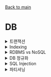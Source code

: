 [Back to main](/README.md)
# DB

<details>
<summary> 트랜잭션 </summary>

- 데이터베이스의 상태를 변화시키기 해서 수행하는 작업의 단위
- 트랜잭션은 작업의 완전성을 보장해주는 것
- 작업들을 모두 처리하거나 처리하지 못할 경우 이전 상태로 복구하여 작업의 일부만 적용되는 현상이 발생하지 않도록 만들어주는 것
- 하나의 트랜잭션은 Commit 되거나 Rollback 됨
  
### 트랜잭션의 특성 ACID
1. 원자성 (Atomicity)
   - 작업이 모두 반영되거나 모두 반영되지 않아야 함
2. 일관성 (Consistency)
   - 실행이 완료되면 언제나 일관성 있는 상태를 유지해야 함
3. 독립성 (Isolation)
   - 둘 이상의 트랜잭션이 동시에 실행될 경우 서로 연산에 끼어들 수 없어야함
4. 영속성 (Durability)
   - 완료된 결과는 영구적으로 반영되어야함

### 트랜잭션의 상태


</details>

<details>
<summary> Indexing </summary>

- Index란 테이블을 처음부터 끝까지 검색하지 않고 인덱스를 검색하여 해당 자료의 테이블을 엑세스 하는 방법

- 인덱스는 항상 정렬된 상태를 유지하며 메모리 영역에 일종의 목차를 생성하는 것으로, 검색의 범위를 줄여 속도를 높일 수 있으나
- 새로운 값을 추가하거나 수정할 경우 쿼리문에 실행 속도가 느려진다는 단점이 있음

- 하나의 쇼핑몰에 여러가지 카테고리가 존재해 해당 카테고리의 상품을 조회 시 인덱스 기능을 활용한다면 큰 효율을 발휘하지만
- 인스타그램과 같은 소셜 서비스처럼 게시글의 작성, 수정, 삭제가 많은 서비스에서는 성능이 저하됨

</details>

<details>
<summary> RDBMS vs NoSQL </summary>

### RDBMS
관계형 데이터베이스 관리 시스템의 약자로 관계형 데이터베이스를 관리하는 시스템
- 관계형 데이터 모델을 기초로 두고 모든 데이터를 2차원 테이블 형태로 표현하는 DB
  - 장점
    - 스키마에 따라 데이터를 저장해야하여 명확한 데이터 구조를 보장
    - 각 데이터를 중복 없이 한번만 저장할 수 있음
  - 단점
    - 시스템이 커질수록 쿼리가 복잡해지고 성능이 저하됨
    - 스키마로 인해 데이터가 유연하지 못함

- 테이블간의 관계에서 외래 키를 이용한 테이블 간 Join이 가능하다는게 큰 특징
- 수직적 확장

### NoSQL
Not only SQL의 약자, RDBMS와 반대로 데이터간의 관계를 정의하지 않고, 스키마가 없어 좀 더 자유롭게 데이터를 관리, 컬렉션이라는 형태로 데이터를 관리
- 장점
  - 스키마 없어 자유로운 데이터 구조를 가짐
  - 언제든 저장된 데이터를 조정하고 새로운 필드 수정 가능
- 단점 
  - 데이터 중복이 발생할 수 있고, 중복된 데이터가 변경될 경우 수정을 모든 컬렉션에서 수행해야 함
  - 스키마가 없어 명확한 데이터 구조를 보장하지 않으며 데이터 구조 결정이 어려울 수 있음
- 수평적 확장

### 차이점
- 스키마가 있고 없는 것이 가장 큰 차이점.
- RDBMS는 스키마가 있기에 명확한 데이터 구조를 보장하지만, 데이터가 유연하지 못하고 NoSQL은 스키마가 없어 자유로운 데이터 구조를 가질 수 있지만, 데이터 구조 결정이 어려울 수 있음

</details>

<details>
<summary> DB 정규화 </summary>
하나의 릴레이션에 하나의 의미만 존재하도록 릴레이션을 분해하는 과정, 데이터의 일관성, 최소한의 데이터 중복, 최대한의 데이터 유연성을 위한 방법

### 정규화는 왜 하는가
- 불필요한 데이터를 제거해 불필요한 중복을 최소화
- 삽입/갱신/삭제 시 발생할 수 있는 각종 이상 현상을 방지하기 위해, 구성을 논리적이고 직관적으로 하고자 정규화
  - 삽입 이상: 자료를 삽입할 때 특정 속성에 해당하는 값이 없어 Null을 입력
  - 갱신 이상: 중복된 데이터 중 일부만 수정되어 데이터 모순이 일어나는 현상
  - 삭제 이상: 어떤 정보를 삭제하면, 의도하지 않은 다른 정보까지 삭제되어버리는 현상

### 정규화 과정 
- 제1 정규형
  - 테이블의 컬럼이 하나의 값을 갖도록 분해
- 제2 정규형
  - 제1 정규형을 만족하고, 기본키가 아닌 속성이 기본키에 완전 함수 종속이도록 분해 
  - 완전 함수 종속: 기본키의 부분 집합이 다른 값을 결정하지 않는 것
- 제3 정규형
  - 제2 정규형을 만족하고, 이행적 함수 종속을 없애도록 분해
  - A -> B, B -> C 일때 A -> C가 성립되어야함
- BCNF 정규형
  - 제3 정규형을 만족하고, 함수 종속성 X -> Y가 성립할 때 모든 결정자 X가 후보키가 되도록 분해
- 제4 정규형
  - BCNF 정규형을 만족하고 다치 종속이 없어야 함
  - 다치 종속: 최소 3개의 컬럼이 있고 (A,B,C) 에서 A->B와 A->C인 경우에 B와 C가 독립적
    - A->B 일때 하나의 A값에 여러 개의 B값이 존재하면 다치 종속성
- 제5 정규형
  - 제4 정규형을 만족하고, 조인 종속이 없어야하며 조인 연산을 했을 때 손실이 없어야 함
  - 중복을 제거하기 위해 분해할 수 있을 만큼 전부 분해하는 것

### 정규화의 단점
- 릴레이션의 분해로 인해 릴레이션 간의 조인 연산이 많아짐, 이로 인해 질의에 대한 응답 시간이 느려질 수 있음

### 역정규화
- 정규화를 거쳐 조인 연산이 많아진 경우, 이로 인해 성능이 저하될 우려가 있음
- 성능 문제가 있는 (읽기작업이 많이 필요한) DB의 전반적인 성능을 향상시키기 위함

</details>

<details>
<summary> SQL Injection </summary>

- SQL Injection이란 공격자가 악의적인 의도를 갖는 SQL 구문을 삽입하여 DB를 비정상적으로 조작하는 공격 기법

</details> 

<details>
<summary> 파티셔닝 </summary>

- DB를 여러 부분으로 분할하는 방법, DB가 너무 커져서 조회하는 시간이 길어질 때 성능 이슈를 방지하고자 사용

- 수직 파티셔닝
  - 같은 DB 내에서 분할
  - 하나의 테이블의 각 행을 다른 테이블에 분산시키는 것
- 샤딩 (수평 파티셔닝)
  - 다른 DB를 하나 더 파는 것
  - 다른 DB에 하나의 테이블의 각 행을 분산시키는 것

</details> 

<!-- 
<details>
<summary> </summary>

</details> 
-->
